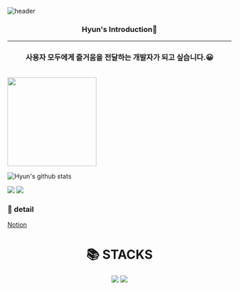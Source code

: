![header](https://capsule-render.vercel.app/api?type=waving&color=#ADD8E6&text=Welcome%20to%20Junho's%20GitHub%20👋&animation=twinkling&fontSize=35&fontAlignY=40&fontAlign=65&height=250)

<h3 align="center">Hyun's Introduction👏</h3>
<hr>

<h3 align="center">사용자 모두에게 즐거움을 전달하는 개발자가 되고 싶습니다.😀</h3>

<br>

<img src="https://github-readme-stats.vercel.app/api/top-langs/?username=hyunv&layout=compact" height="200"/>

![Hyun's github stats](https://github-readme-stats.vercel.app/api?username=hyunv&show_icons=true&theme=vue)

<img  src="http://mazassumnida.wtf/api/v2/generate_badge?boj=hyunv">
<img  src="http://mazandi.herokuapp.com/api?handle=hyunv">

### 🌟 detail

[Notion ](https://www.notion.so/045a28c19de647e1a3534bc0e8ce5be7)

<div align=center><h1>📚 STACKS</h1></div>
<div align=center> 
  <img src="https://img.shields.io/badge/java-007396?style=for-the-badge&logo=java&logoColor=white"> 
  <img src="https://img.shields.io/badge/python-3776AB?style=for-the-badge&logo=python&logoColor=white"> 
  <br>
  
 <!--  <img src="https://img.shields.io/badge/html5-E34F26?style=for-the-badge&logo=html5&logoColor=orange"> -->
  <!-- <img src="https://img.shields.io/badge/javascript-F7DF1E?style=for-the-badge&logo=javascript&logoColor=black"> -->
  <br>
  
  <!-- <img src="https://img.shields.io/badge/oracle-F80000?style=for-the-badge&logo=oracle&logoColor=white"> -->
  <!-- <img src="https://img.shields.io/badge/mysql-4479A1?style=for-the-badge&logo=mysql&logoColor=white"> -->
  <br>
  
  <!-- <img src="https://img.shields.io/badge/spring-6DB33F?style=for-the-badge&logo=spring&logoColor=white"> -->
  <br>

  <!--  <img src="https://img.shields.io/badge/linux-FCC624?style=for-the-badge&logo=linux&logoColor=black"> -->
<!--   <img src="https://img.shields.io/badge/apache tomcat-F8DC75?style=for-the-badge&logo=apachetomcat&logoColor=white"> -->
  <br>
  
 <!--  <img src="https://img.shields.io/badge/github-181717?style=for-the-badge&logo=github&logoColor=white"> -->
<!--   <img src="https://img.shields.io/badge/git-F05032?style=for-the-badge&logo=git&logoColor=white"> -->
  <br>
</div>
